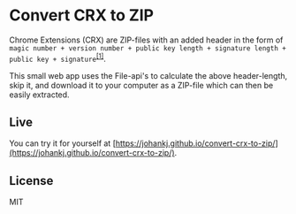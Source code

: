 Convert CRX to ZIP
==================

Chrome Extensions (CRX) are ZIP-files with an added header in the form of `magic number + version number + public key length + signature length + public key + signature`<sup>[[1]](https://developer.chrome.com/extensions/crx)</sup>.

This small web app uses the File-api's to calculate the above header-length, skip it, and download it to your computer as a ZIP-file which can then be easily extracted.

Live
----

You can try it for yourself at [https://johankj.github.io/convert-crx-to-zip/](https://johankj.github.io/convert-crx-to-zip/).

License
-------

MIT
